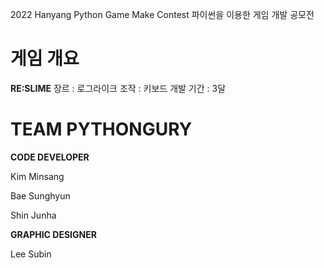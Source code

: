  2022 Hanyang Python Game Make Contest
 파이썬을 이용한 게임 개발 공모전
 
# 게임 개요
**RE:SLIME**
장르 : 로그라이크
조작 : 키보드
개발 기간 : 3달
 
 
 
 
 
# TEAM PYTHONGURY

**CODE DEVELOPER**

Kim Minsang

Bae Sunghyun

Shin Junha

**GRAPHIC DESIGNER**

Lee Subin
